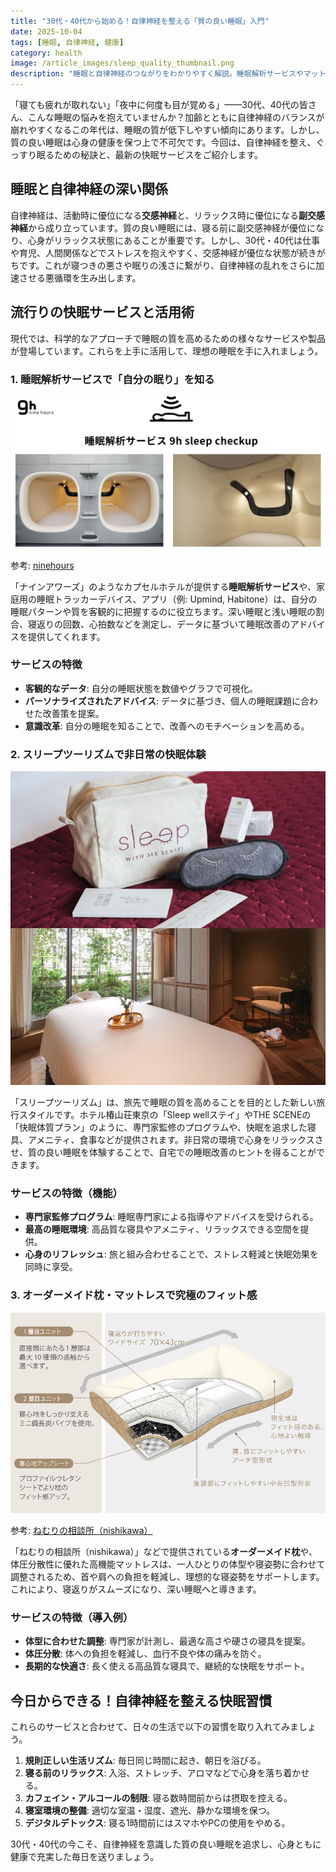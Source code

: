 ```yaml
---
title: "30代・40代から始める！自律神経を整える「質の良い睡眠」入門"
date: 2025-10-04
tags: [睡眠, 自律神経, 健康]
category: health
image: /article_images/sleep_quality_thumbnail.png
description: "睡眠と自律神経のつながりをわかりやすく解説。睡眠解析サービスやマットレス選びなど、質の良い睡眠を作る具体的な方法を紹介します。"
---
```


「寝ても疲れが取れない」「夜中に何度も目が覚める」——30代、40代の皆さん、こんな睡眠の悩みを抱えていませんか？加齢とともに自律神経のバランスが崩れやすくなるこの年代は、睡眠の質が低下しやすい傾向にあります。しかし、質の良い睡眠は心身の健康を保つ上で不可欠です。今回は、自律神経を整え、ぐっすり眠るための秘訣と、最新の快眠サービスをご紹介します。

## 睡眠と自律神経の深い関係

自律神経は、活動時に優位になる**交感神経**と、リラックス時に優位になる**副交感神経**から成り立っています。質の良い睡眠には、寝る前に副交感神経が優位になり、心身がリラックス状態にあることが重要です。しかし、30代・40代は仕事や育児、人間関係などでストレスを抱えやすく、交感神経が優位な状態が続きがちです。これが寝つきの悪さや眠りの浅さに繋がり、自律神経の乱れをさらに加速させる悪循環を生み出します。

## 流行りの快眠サービスと活用術

現代では、科学的なアプローチで睡眠の質を高めるための様々なサービスや製品が登場しています。これらを上手に活用して、理想の睡眠を手に入れましょう。

### 1. 睡眠解析サービスで「自分の眠り」を知る

![ninehours](/article_images/ninehours.png)

参考: [ninehours](https://ninehours.co.jp/sleep-analysis-report)

「ナインアワーズ」のようなカプセルホテルが提供する**睡眠解析サービス**や、家庭用の睡眠トラッカーデバイス、アプリ（例: Upmind, Habitone）は、自分の睡眠パターンや質を客観的に把握するのに役立ちます。深い睡眠と浅い睡眠の割合、寝返りの回数、心拍数などを測定し、データに基づいて睡眠改善のアドバイスを提供してくれます。

### サービスの特徴

* **客観的なデータ**: 自分の睡眠状態を数値やグラフで可視化。
* **パーソナライズされたアドバイス**: データに基づき、個人の睡眠課題に合わせた改善策を提案。
* **意識改革**: 自分の睡眠を知ることで、改善へのモチベーションを高める。

### 2. スリープツーリズムで非日常の快眠体験

![高級ホテルの寝室でリラックスする人](/article_images/sleep_tourism.png)

「スリープツーリズム」は、旅先で睡眠の質を高めることを目的とした新しい旅行スタイルです。ホテル椿山荘東京の「Sleep wellステイ」やTHE SCENEの「快眠体質プラン」のように、専門家監修のプログラムや、快眠を追求した寝具、アメニティ、食事などが提供されます。非日常の環境で心身をリラックスさせ、質の良い睡眠を体験することで、自宅での睡眠改善のヒントを得ることができます。

### サービスの特徴（機能）

* **専門家監修プログラム**: 睡眠専門家による指導やアドバイスを受けられる。
* **最高の睡眠環境**: 高品質な寝具やアメニティ、リラックスできる空間を提供。
* **心身のリフレッシュ**: 旅と組み合わせることで、ストレス軽減と快眠効果を同時に享受。

### 3. オーダーメイド枕・マットレスで究極のフィット感

![枕のフィッティングを受ける人](/article_images/custom_pillow_mattress.png)

参考: [ねむりの相談所（nishikawa）](https://www.nemuri-soudan.jp/)

「ねむりの相談所（nishikawa）」などで提供されている**オーダーメイド枕**や、体圧分散性に優れた高機能マットレスは、一人ひとりの体型や寝姿勢に合わせて調整されるため、首や肩への負担を軽減し、理想的な寝姿勢をサポートします。これにより、寝返りがスムーズになり、深い睡眠へと導きます。

### サービスの特徴（導入例）

* **体型に合わせた調整**: 専門家が計測し、最適な高さや硬さの寝具を提案。
* **体圧分散**: 体への負担を軽減し、血行不良や体の痛みを防ぐ。
* **長期的な快適さ**: 長く使える高品質な寝具で、継続的な快眠をサポート。

## 今日からできる！自律神経を整える快眠習慣

これらのサービスと合わせて、日々の生活で以下の習慣を取り入れてみましょう。

1. **規則正しい生活リズム**: 毎日同じ時間に起き、朝日を浴びる。
2. **寝る前のリラックス**: 入浴、ストレッチ、アロマなどで心身を落ち着かせる。
3. **カフェイン・アルコールの制限**: 寝る数時間前からは摂取を控える。
4. **寝室環境の整備**: 適切な室温・湿度、遮光、静かな環境を保つ。
5. **デジタルデトックス**: 寝る1時間前にはスマホやPCの使用をやめる。

30代・40代の今こそ、自律神経を意識した質の良い睡眠を追求し、心身ともに健康で充実した毎日を送りましょう。
